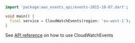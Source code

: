 ```dart
import 'package:aws_events_api/events-2015-10-07.dart';

void main() {
  final service = CloudWatchEvents(region: 'eu-west-1');
}
```

See [API reference](https://pub.dev/documentation/aws_events_api/latest/events-2015-10-07/CloudWatchEvents-class.html) on how to use CloudWatchEvents
